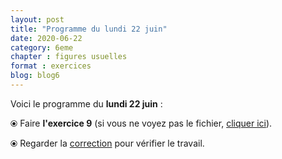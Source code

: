 ```yaml
---
layout: post
title: "Programme du lundi 22 juin"
date: 2020-06-22
category: 6eme
chapter : figures usuelles
format : exercices
blog: blog6
---
```


Voici le programme du <b>lundi 22 juin</b> :

⦿ Faire <strong>l'exercice 9</strong> (si vous ne voyez pas le fichier, <a href="/exercices/6eme/6eme_exercices_lundi_22_juin_2020.pdf">cliquer ici</a>).

<object data="/exercices/6eme/6eme_exercices_lundi_22_juin_2020.pdf" width="100%" height="500" type='application/pdf'></object>

⦿ Regarder la <a class="correction" href="/exercices/6eme/6eme_exercices_lundi_22_juin_2020_corrections.pdf">correction</a> pour vérifier le travail.

